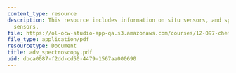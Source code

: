 ```yaml
---
content_type: resource
description: This resource includes information on situ sensors, and spectroscopic
  sensors.
file: https://ol-ocw-studio-app-qa.s3.amazonaws.com/courses/12-097-chemical-investigations-of-boston-harbor-january-iap-2006/dbca0087f2ddcd5044791567aa000690_adv_spectroscopy.pdf
file_type: application/pdf
resourcetype: Document
title: adv_spectroscopy.pdf
uid: dbca0087-f2dd-cd50-4479-1567aa000690
---
```

